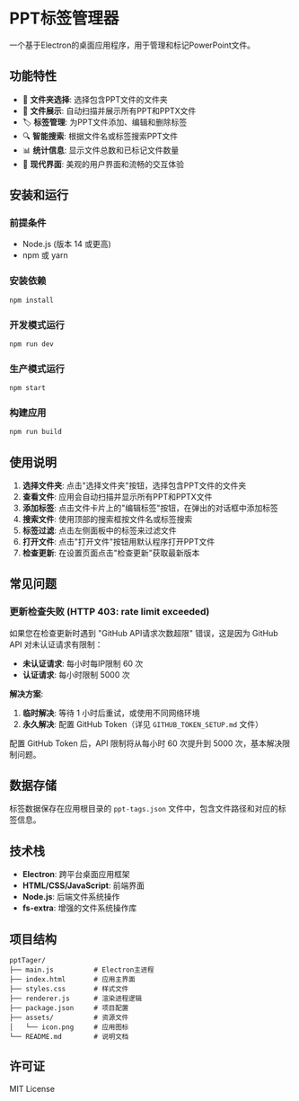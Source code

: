 # PPT标签管理器

一个基于Electron的桌面应用程序，用于管理和标记PowerPoint文件。

## 功能特性

- 📁 **文件夹选择**: 选择包含PPT文件的文件夹
- 📄 **文件展示**: 自动扫描并展示所有PPT和PPTX文件
- 🏷️ **标签管理**: 为PPT文件添加、编辑和删除标签
- 🔍 **智能搜索**: 根据文件名或标签搜索PPT文件
- 📊 **统计信息**: 显示文件总数和已标记文件数量
- 🎨 **现代界面**: 美观的用户界面和流畅的交互体验

## 安装和运行

### 前提条件
- Node.js (版本 14 或更高)
- npm 或 yarn

### 安装依赖
```bash
npm install
```

### 开发模式运行
```bash
npm run dev
```

### 生产模式运行
```bash
npm start
```

### 构建应用
```bash
npm run build
```

## 使用说明

1. **选择文件夹**: 点击"选择文件夹"按钮，选择包含PPT文件的文件夹
2. **查看文件**: 应用会自动扫描并显示所有PPT和PPTX文件
3. **添加标签**: 点击文件卡片上的"编辑标签"按钮，在弹出的对话框中添加标签
4. **搜索文件**: 使用顶部的搜索框按文件名或标签搜索
5. **标签过滤**: 点击左侧面板中的标签来过滤文件
6. **打开文件**: 点击"打开文件"按钮用默认程序打开PPT文件
7. **检查更新**: 在设置页面点击"检查更新"获取最新版本

## 常见问题

### 更新检查失败 (HTTP 403: rate limit exceeded)

如果您在检查更新时遇到 "GitHub API请求次数超限" 错误，这是因为 GitHub API 对未认证请求有限制：

- **未认证请求**: 每小时每IP限制 60 次
- **认证请求**: 每小时限制 5000 次

**解决方案**:
1. **临时解决**: 等待 1 小时后重试，或使用不同网络环境
2. **永久解决**: 配置 GitHub Token（详见 `GITHUB_TOKEN_SETUP.md` 文件）

配置 GitHub Token 后，API 限制将从每小时 60 次提升到 5000 次，基本解决限制问题。

## 数据存储

标签数据保存在应用根目录的 `ppt-tags.json` 文件中，包含文件路径和对应的标签信息。

## 技术栈

- **Electron**: 跨平台桌面应用框架
- **HTML/CSS/JavaScript**: 前端界面
- **Node.js**: 后端文件系统操作
- **fs-extra**: 增强的文件系统操作库

## 项目结构

```
pptTager/
├── main.js          # Electron主进程
├── index.html       # 应用主界面
├── styles.css       # 样式文件
├── renderer.js      # 渲染进程逻辑
├── package.json     # 项目配置
├── assets/          # 资源文件
│   └── icon.png     # 应用图标
└── README.md        # 说明文档
```

## 许可证

MIT License